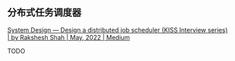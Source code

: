 ## 分布式任务调度器

[System Design — Design a distributed job scheduler (KISS Interview series) | by Rakshesh Shah | May, 2022 | Medium](https://medium.com/@raxshah/system-design-design-a-distributed-job-scheduler-kiss-interview-series-753107c0104c)

TODO
